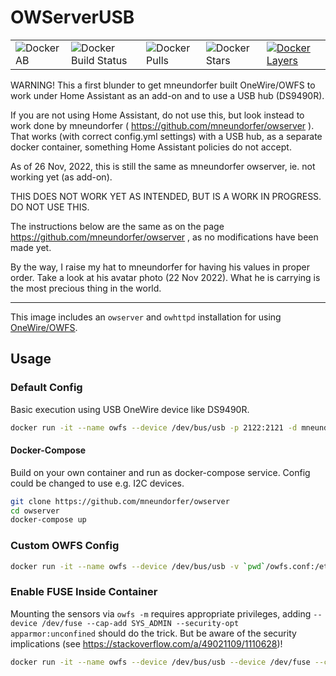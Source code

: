 # OWServerUSB

|   |   |   |   |   |
| - | - | - | - | - |
| ![Docker AB](https://img.shields.io/docker/automated/mneundorfer/owserver.svg) | ![Docker Build Status](https://img.shields.io/docker/build/mneundorfer/owserver.svg) | ![Docker Pulls](https://img.shields.io/docker/pulls/mneundorfer/owserver.svg) | ![Docker Stars](https://img.shields.io/docker/stars/mneundorfer/owserver.svg) | [![Docker Layers](https://images.microbadger.com/badges/image/mneundorfer/owserver.svg)](https://microbadger.com/images/mneundorfer/owserver)

WARNING! This a first blunder to get mneundorfer built OneWire/OWFS to work under Home Assistant as an add-on and to use a USB hub (DS9490R).

If you are not using Home Assistant, do not use this, but look instead to work done by mneundorfer ( https://github.com/mneundorfer/owserver ). That works (with correct config.yml settings) with a USB hub, as a separate docker container, something Home Assistant policies do not accept. 

As of 26 Nov, 2022, this is still the same as mneundorfer owserver, ie. not working yet (as add-on).

THIS DOES NOT WORK YET AS INTENDED, BUT IS A WORK IN PROGRESS. DO NOT USE THIS.

The instructions below are the same as on the page https://github.com/mneundorfer/owserver , as no modifications have been made yet. 

By the way, I raise my hat to mneundorfer for having his values in proper order. Take a look at his avatar photo (22 Nov 2022). What he is carrying is the most precious thing in the world.

-----

This image includes an `owserver` and `owhttpd` installation for using [OneWire/OWFS](http://owfs.org/).

## Usage

### Default Config
Basic execution using USB OneWire device like DS9490R.
```bash
docker run -it --name owfs --device /dev/bus/usb -p 2122:2121 -d mneundorfer/owserver:latest
```
#### Docker-Compose
Build on your own container and run as docker-compose service. Config could be changed to use e.g. I2C devices.

```bash
git clone https://github.com/mneundorfer/owserver
cd owserver
docker-compose up
```

### Custom OWFS Config

```bash
docker run -it --name owfs --device /dev/bus/usb -v `pwd`/owfs.conf:/etc/owfs.conf:ro -p 2122:2121 -d mneundorfer/owserver:latest
```

### Enable FUSE Inside Container

Mounting the sensors via `owfs -m` requires appropriate privileges, adding `--device /dev/fuse --cap-add SYS_ADMIN --security-opt apparmor:unconfined` should do the trick. But be aware of the security implications (see  https://stackoverflow.com/a/49021109/1110628)!

```bash
docker run -it --name owfs --device /dev/bus/usb --device /dev/fuse --cap-add SYS_ADMIN --security-opt apparmor:unconfined -p 2122:2121 -d mneundorfer/owserver:latest
```
